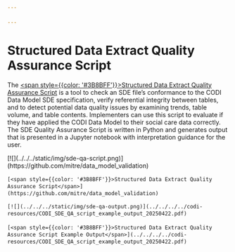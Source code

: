 ```yaml
---

---
```


# Structured Data Extract Quality Assurance Script

The [<span style={{color: '#3B8BFF'}}>Structured Data Extract Quality Assurance Script</span>](https://github.com/mitre/data_model_validation) is a tool to check an SDE file’s conformance to the CODI Data Model SDE specification, verify referential integrity between tables, and to detect potential data quality issues by examining trends, table volume, and table contents. Implementers can use this script to evaluate if they have applied the CODI Data Model to their social care data correctly. The SDE Quality Assurance Script is written in Python and generates output that is presented in a Jupyter notebook with interpretation guidance for the user.

<div style={{width: '250px', display: 'inline-block'}}>

  <div style={{border: "2px solid"}}>
    [![](../../../static/img/sde-qa-script.png)](https://github.com/mitre/data_model_validation)
  </div>

    [<span style={{color: '#3B8BFF'}}>Structured Data Extract Quality Assurance Script</span>](https://github.com/mitre/data_model_validation)
</div>
<div style={{width: '250px', display: 'inline-block'}}>

    [![](../../../static/img/sde-qa-output.png)](../../../../codi-resources/CODI_SDE_QA_script_example_output_20250422.pdf)

    [<span style={{color: '#3B8BFF'}}>Structured Data Extract Quality Assurance Script Example Output</span>](../../../../codi-resources/CODI_SDE_QA_script_example_output_20250422.pdf)
</div>
